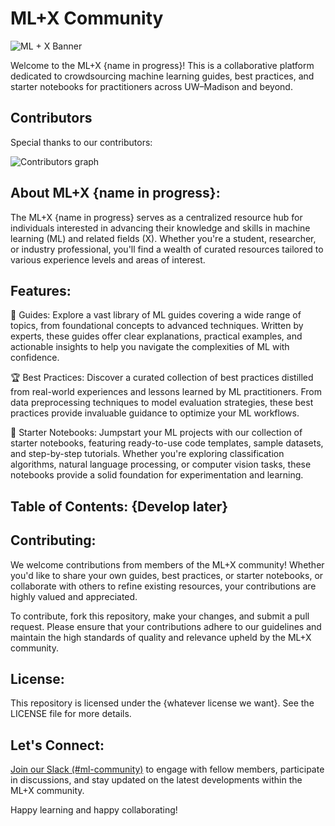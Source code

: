 # ML+X Community

![ML + X Banner](https://github.com/UW-Madison-DataScience/ML-X-Community/assets/59903252/b3dbe076-526d-4dbe-9525-f9c2f62bf27c)

Welcome to the ML+X {name in progress}! This is a collaborative platform dedicated to crowdsourcing machine learning guides, best practices, and starter notebooks for practitioners across UW–Madison and beyond.

## Contributors
Special thanks to our contributors:

![Contributors graph](https://contrib.rocks/image?repo=UW-Madison-DataScience/ML-X-Nexus)

## About ML+X {name in progress}:

The ML+X {name in progress} serves as a centralized resource hub for individuals interested in advancing their knowledge and skills in machine learning (ML) and related fields (X). Whether you're a student, researcher, or industry professional, you'll find a wealth of curated resources tailored to various experience levels and areas of interest.

## Features:

📜 Guides: Explore a vast library of ML guides covering a wide range of topics, from foundational concepts to advanced techniques. Written by experts, these guides offer clear explanations, practical examples, and actionable insights to help you navigate the complexities of ML with confidence.

🏆 Best Practices: Discover a curated collection of best practices distilled from real-world experiences and lessons learned by ML practitioners. From data preprocessing techniques to model evaluation strategies, these best practices provide invaluable guidance to optimize your ML workflows.

🚀 Starter Notebooks: Jumpstart your ML projects with our collection of starter notebooks, featuring ready-to-use code templates, sample datasets, and step-by-step tutorials. Whether you're exploring classification algorithms, natural language processing, or computer vision tasks, these notebooks provide a solid foundation for experimentation and learning.

## Table of Contents: {Develop later}

## Contributing:

We welcome contributions from members of the ML+X community! Whether you'd like to share your own guides, best practices, or starter notebooks, or collaborate with others to refine existing resources, your contributions are highly valued and appreciated.

To contribute, fork this repository, make your changes, and submit a pull request. Please ensure that your contributions adhere to our guidelines and maintain the high standards of quality and relevance upheld by the ML+X community.

## License:

This repository is licensed under the {whatever license we want}. See the LICENSE file for more details.

## Let's Connect:

[Join our Slack (#ml-community)](https://join.slack.com/t/data-science-hubgroup/shared_invite/zt-2e9ytpbdg-D5mQhujTvTT5eTccYPpN0g) to engage with fellow members, participate in discussions, and stay updated on the latest developments within the ML+X community.

Happy learning and happy collaborating!
